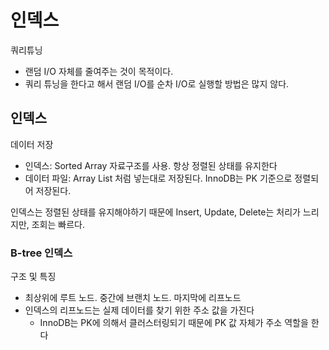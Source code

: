 # 인덱스
쿼리튜닝
- 랜덤 I/O 자체를 줄여주는 것이 목적이다. 
- 쿼리 튜닝을 한다고 해서 랜덤 I/O를 순차 I/O로 실행할 방법은 많지 않다.

## 인덱스
데이터 저장
- 인덱스: Sorted Array 자료구조를 사용. 항상 정렬된 상태를 유지한다
- 데이터 파일: Array List 처럼 넣는대로 저장된다. InnoDB는 PK 기준으로 정렬되어 저장된다. 

인덱스는 정렬된 상태를 유지해야하기 때문에 Insert, Update, Delete는 처리가 느리지만, 조회는 빠르다. 

### B-tree 인덱스
구조 및 특징
- 최상위에 루트 노드. 중간에 브랜치 노드. 마지막에 리프노드
- 인덱스의 리프노드는 실제 데이터를 찾기 위한 주소 값을 가진다
   - InnoDB는 PK에 의해서 클러스터링되기 때문에 PK 값 자체가 주소 역할을 한다

